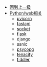 - [回到上一级](Python/)
- [Python/web相关](Python/web/)
  - [uvicorn](Python/web/uvicorn)
  - [fastapi](Python/web/fastapi)
  - [socket](Python/web/socket)
  - [flask](Python/web/flask)
  - django
  - sanic
  - [psycopg](Python/web/psycopg)
  - [tenacity](Python/web/tenacity)
  - [fiddler](Python/web/fiddler)
